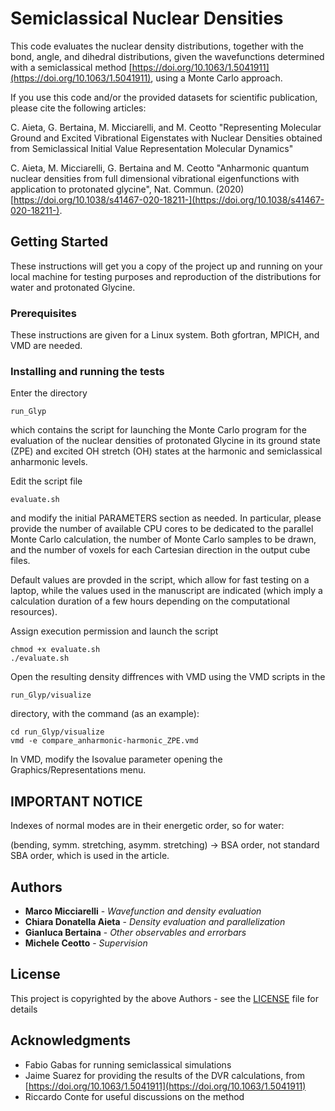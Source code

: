 # Semiclassical Nuclear Densities

This code evaluates the nuclear density distributions, together with the bond, angle, and dihedral distributions, given the wavefunctions determined with a semiclassical method [https://doi.org/10.1063/1.5041911](https://doi.org/10.1063/1.5041911), using a Monte Carlo approach. 

If you use this code and/or the provided datasets for scientific publication, please cite the following articles:

C. Aieta, G. Bertaina, M. Micciarelli, and M. Ceotto "Representing Molecular Ground and Excited Vibrational Eigenstates with Nuclear Densities obtained from Semiclassical Initial Value Representation Molecular Dynamics"

C. Aieta, M. Micciarelli, G. Bertaina and M. Ceotto "Anharmonic quantum nuclear densities from full dimensional vibrational eigenfunctions with application to protonated glycine", Nat. Commun. (2020) [https://doi.org/10.1038/s41467-020-18211-](https://doi.org/10.1038/s41467-020-18211-).

## Getting Started

These instructions will get you a copy of the project up and running on your local machine for testing purposes and reproduction of the distributions for water and protonated Glycine.

### Prerequisites

These instructions are given for a Linux system. Both gfortran, MPICH, and VMD are needed.

### Installing and running the tests

Enter the directory 

```
run_Glyp
```
which contains the script for launching the Monte Carlo program for the evaluation of the nuclear densities of protonated Glycine in its ground state (ZPE) and excited OH stretch (OH) states at the harmonic and semiclassical anharmonic levels.

Edit the script file

```
evaluate.sh
```

and modify the initial PARAMETERS section as needed. In particular, please provide the number of available CPU cores to be dedicated to the parallel Monte Carlo calculation, the number of Monte Carlo samples to be drawn, and the number of voxels for each Cartesian direction in the output cube files.

Default values are provded in the script, which allow for fast testing on a laptop, while the values used in the manuscript are indicated (which imply a calculation duration of a few hours depending on the computational resources).


Assign execution permission and launch the script

```
chmod +x evaluate.sh
./evaluate.sh
```

Open the resulting density diffrences with VMD using the VMD scripts in the 

```
run_Glyp/visualize
```
directory, with the command (as an example):

```
cd run_Glyp/visualize
vmd -e compare_anharmonic-harmonic_ZPE.vmd
```
In VMD, modify the Isovalue parameter opening the Graphics/Representations menu.

## IMPORTANT NOTICE
Indexes of normal modes are in their energetic order, so for water:

(bending, symm. stretching, asymm. stretching) -> BSA order, not standard SBA order, which is used in the article.

## Authors

* **Marco Micciarelli** - *Wavefunction and density evaluation*
* **Chiara Donatella Aieta** - *Density evaluation and parallelization*
* **Gianluca Bertaina** - *Other observables and errorbars*
* **Michele Ceotto** - *Supervision*

## License

This project is copyrighted by the above Authors - see the [LICENSE](LICENSE) file for details

## Acknowledgments

* Fabio Gabas for running semiclassical simulations
* Jaime Suarez for providing the results of the DVR calculations, from [https://doi.org/10.1063/1.5041911](https://doi.org/10.1063/1.5041911)
* Riccardo Conte for useful discussions on the method 

